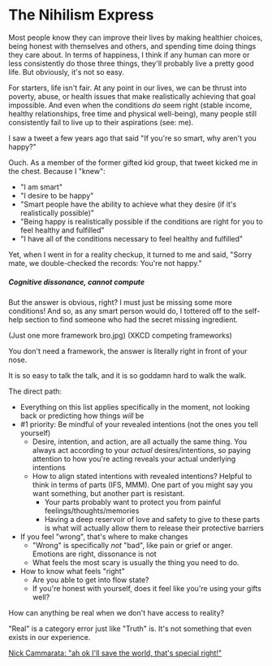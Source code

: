 # The Nihilism Express

Most people know they can improve their lives by making healthier choices, being honest with themselves and others, and spending time doing things they care about. In terms of happiness, I think if any human can more or less consistently do those three things, they'll probably live a pretty good life. But obviously, it's not so easy.

For starters, life isn't fair. At any point in our lives, we can be thrust into poverty, abuse, or health issues that make realistically achieving that goal impossible. And even when the conditions _do_ seem right (stable income, healthy relationships, free time and physical well-being), many people still consistently fail to live up to their aspirations (see: me).

I saw a tweet a few years ago that said "If you're so smart, why aren't you happy?"

Ouch. As a member of the former gifted kid group, that tweet kicked me in the chest. Because I "knew":

- "I am smart"
- "I desire to be happy"
- "Smart people have the ability to achieve what they desire (if it's realistically possible)"
- "Being happy is realistically possible if the conditions are right for you to feel healthy and fulfilled"
- "I have all of the conditions necessary to feel healthy and fulfilled"

Yet, when I went in for a reality checkup, it turned to me and said, "Sorry mate, we double-checked the records: You're not happy."

##### Cognitive dissonance, cannot compute

But the answer is obvious, right? I must just be missing some more conditions! And so, as any smart person would do, I tottered off to the self-help section to find someone who had the secret missing ingredient.

(Just one more framework bro.jpg)
(XKCD competing frameworks)

You don't need a framework, the answer is literally right in front of your nose.

It is so easy to talk the talk, and it is so goddamn hard to walk the walk.

The direct path:

- Everything on this list applies specifically in the moment, not looking back or predicting how things _will_ be
- #1 priority: Be mindful of your revealed intentions (not the ones you tell yourself)
  - Desire, intention, and action, are all actually the same thing. You always act according to your _actual_ desires/intentions, so paying attention to how you're acting reveals your actual underlying intentions
  - How to align stated intentions with revealed intentions? Helpful to think in terms of parts (IFS, MMM). One part of you might say you want something, but another part is resistant.
    - Your parts probably want to protect you from painful feelings/thoughts/memories
    - Having a deep reservoir of love and safety to give to these parts is what will actually allow them to release their protective barriers
- If you feel "wrong", that's where to make changes
  - "Wrong" is specifically _not_ "bad", like pain or grief or anger. Emotions are right, dissonance is not
  - What feels the most scary is usually the thing you need to do.
- How to know what feels "right"
  - Are you able to get into flow state?
  - If you're honest with yourself, does it feel like you're using your gifts well?


How can anything be real when we don't have access to reality?

"Real" is a category error just like "Truth" is. It's not something that even exists in our experience.

[Nick Cammarata: "ah ok I'll save the world, that's special right!"](https://x.com/nickcammarata/status/1741561355264745778?s=20)
